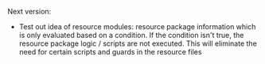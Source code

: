 Next version:
- Test out idea of resource modules: resource package information which is only evaluated based on a condition.
  If the condition isn't true, the resource package logic / scripts are not executed.
  This will eliminate the need for certain scripts and guards in the resource files
